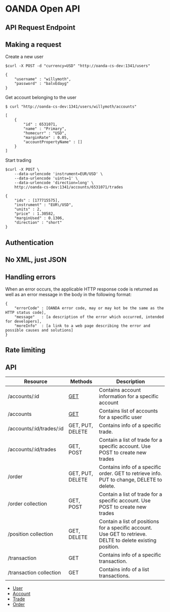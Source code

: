 OANDA Open API
==============

API Request Endpoint
--------------------

Making a request
----------------

Create a new user

```shell
$curl -X POST -d "currency=USD" "http://oanda-cs-dev:1341/users"

{
    "username" : "willymoth",
    "password" : "balvEdayg"
}
```

Get account belonging to the user

```shell
$ curl "http://oanda-cs-dev:1341/users/willymoth/accounts"

[
    {
        "id" : 6531071,
        "name" : "Primary",
        "homecurr" : "USD",
        "marginRate" : 0.05,
        "accountPropertyName" : []
    }
]
```

Start trading

```shell
$curl -X POST \
    --data-urlencode 'instrument=EUR/USD' \
    --data-urlencode 'uints=1' \
    --data-urlencode 'direction=long' \
    http://oanda-cs-dev:1341/accounts/6531071/trades

{
    "ids" : [177715575],
    "instrument" : "EUR\/USD",
    "units" : 2,
    "price" : 1.30582,
    "marginUsed" : 0.1306,
    "direction" : "short"
}
```


Authentication
--------------

No XML, just JSON
----------------

Handling errors
----------------

When an error occurs, the applicable HTTP response code is returned as well as an error message in the body in the following format:

```shell
{
    "errorCode" : [OANDA error code, may or may kot be the same as the HTTP status code],
    "message"   : [a description of the error which occurred, intended for developers],
    "moreInfo"  : [a link to a web page describing the error and possible causes and solutions]
}
```

Rate limiting
-------------

API
---

| Resource | Methods | Description |
| -------- | ------- | ----------- |
| /accounts/:id  | [GET](https://github.com/oanda/openapi/blob/master/sections/Accounts.md)    | Contains account information for a specific account |
| /accounts | [GET](sections/Accounts.md) | Contains list of accounts for a specific user |
| /accounts/:id/trades/:id | GET, PUT, DELETE | Contains info of a specific trade. |
| /accounts/:id/trades | GET, POST | Contain a list of trade for a specific account. Use POST to create new trades |
| /order | GET, PUT, DELETE | Contains info of a specific order. GET to retrieve info. PUT to change, DELETE to delete.|
| /order collection | GET, POST | Contain a list of trade for a specific account. Use POST to create new trades |
| /position collection | GET, DELETE | Contain a list of positions for a specific account. Use GET to retrieve. DELTE to delete existing position. |
| /transaction | GET | Contains info of a specific transaction. |
| /transaction collection | GET | Contains info of a list transactions. |


* [User](https://github.com/oanda/openapi/blob/master/sections/users.md)
* [Account](https://github.com/oanda/openapi/blob/master/sections/Accounts.md)
* [Trade](https://github.com/oanda/openapi/blob/master/sections/Trade.md)
* [Order](https://github.com/oanda/openapi/blob/master/sections/Order.md)

